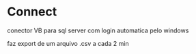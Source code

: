# Connect
conector VB para sql server com login automatica pelo windows

faz export de um arquivo .csv a cada 2 min 
